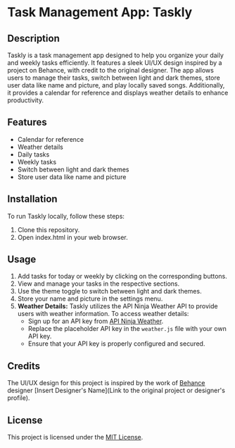 # Task Management App: Taskly

## Description

Taskly is a task management app designed to help you organize your daily and weekly tasks efficiently. It features a sleek UI/UX design inspired by a project on Behance, with credit to the original designer. The app allows users to manage their tasks, switch between light and dark themes, store user data like name and picture, and play locally saved songs. Additionally, it provides a calendar for reference and displays weather details to enhance productivity.

## Features

- Calendar for reference
- Weather details
- Daily tasks
- Weekly tasks
- Switch between light and dark themes
- Store user data like name and picture

## Installation

To run Taskly locally, follow these steps:

1. Clone this repository.
2. Open index.html in your web browser.

## Usage

1. Add tasks for today or weekly by clicking on the corresponding buttons.
2. View and manage your tasks in the respective sections.
3. Use the theme toggle to switch between light and dark themes.
4. Store your name and picture in the settings menu.
5. **Weather Details:** Taskly utilizes the API Ninja Weather API to provide users with weather information. To access weather details:
    - Sign up for an API key from [API Ninja Weather](https://apilist.fun/api/weather).
    - Replace the placeholder API key in the `weather.js` file with your own API key.
    - Ensure that your API key is properly configured and secured.

## Credits

The UI/UX design for this project is inspired by the work of [Behance](https://www.behance.net/gallery/190484999/TASKLY-DASHBOARD?tracking_source=search_projects|task+management+app&l=46) designer [Insert Designer's Name](Link to the original project or designer's profile).

## License

This project is licensed under the [MIT License](LICENSE).
